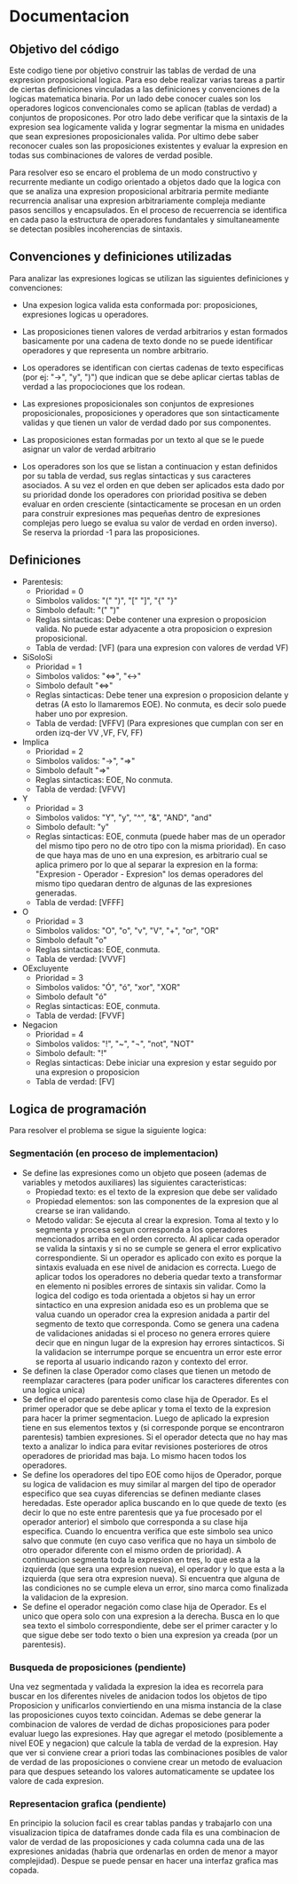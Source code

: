 # Documentacion

## Objetivo del código

Este codigo tiene por objetivo construir las tablas de verdad de una expresion proposicional logica. Para eso debe realizar varias tareas a partir de ciertas definiciones vinculadas a las definiciones y convenciones de la logicas matematica binaria. Por un lado debe conocer cuales son los operadores logicos convencionales como se aplican (tablas de verdad) a conjuntos de proposicones. Por otro lado debe verificar que la sintaxis de la expresion sea logicamente valida y lograr segmentar la misma en unidades que sean expresiones proposicionales valida. Por ultimo debe saber reconocer cuales son las proposiciones existentes y evaluar la expresion en todas sus combinaciones de valores de verdad posible. 

Para resolver eso se encaro el problema de un modo constructivo y recurrente mediante un codigo orientado a objetos dado que la logica con que se analiza una expresion proposicional arbitraria permite mediante recurrencia analisar una expresion arbitrariamente compleja mediante pasos sencillos y encapsulados. En el proceso de recuerrencia se identifica en cada paso la estructura de operadores fundantales y simultaneamente se detectan posibles incoherencias de sintaxis. 

## Convenciones y definiciones utilizadas

Para analizar las expresiones logicas se utilizan las siguientes definiciones y convenciones:

- Una expesion logica valida esta conformada por: proposiciones, expresiones logicas u operadores. 
- Las proposiciones tienen valores de verdad arbitrarios y estan formados basicamente por una cadena de texto donde no se puede identificar operadores y que representa un nombre arbitrario. 
- Los operadores se identifican con ciertas cadenas de texto especificas (por ej: "->", "y", ")") que indican que se debe aplicar ciertas tablas de verdad a las propociociones que los rodean.
- Las expresiones proposicionales son conjuntos de expresiones proposicionales, proposiciones y operadores que son sintacticamente validas y que tienen un valor de verdad dado por sus componentes.

- Las proposiciones estan formadas por un texto al que se le puede asignar un valor de verdad arbitrario
- Los operadores son los que se listan a continuacion y estan definidos por su tabla de verdad, sus reglas sintacticas y sus caracteres asociados. A su vez el orden en que deben ser aplicados esta dado por su prioridad donde los operadores con prioridad positiva se deben evaluar en orden cresciente (sintacticamente se procesan en un orden para construir expresiones mas pequeñas dentro de expresiones complejas pero luego se evalua su valor de verdad en orden inverso). Se reserva la priordad -1 para las proposiciones.

## Definiciones

  - Parentesis: 
    - Prioridad = 0
    - Simbolos validos: "(" ")", "[" "]", "{" "}"
    - Simbolo default: "(" ")"
    - Reglas sintacticas: Debe contener una expresion o proposicion valida. No puede estar adyacente a otra proposicion o expresion proposicional.
    - Tabla de verdad: [VF] (para una expresion con valores de verdad VF)
  - SiSoloSi
    - Prioridad = 1
    - Simbolos validos: "<=>", "<->"
    - Simbolo default "<=>"
    - Reglas sintacticas: Debe tener una expresion o proposicion delante y detras (A esto lo llamaremos EOE). No conmuta, es decir solo puede haber uno por expresion.
    - Tabla de verdad: [VFFV] (Para expresiones que cumplan con ser en orden izq-der VV ,VF, FV, FF)
  - Implica
    - Prioridad = 2
    - Simbolos validos: "->", "=>"
    - Simbolo default "=>"
    - Reglas sintacticas: EOE, No conmuta.
    - Tabla de verdad: [VFVV]
  - Y
    - Prioridad = 3
    - Simbolos validos: "Y", "y", "^", "&", "AND", "and"
    - Simbolo default: "y"
    - Reglas sintacticas: EOE, conmuta (puede haber mas de un operador del mismo tipo pero no de otro tipo con la misma prioridad). En caso de que haya mas de uno en una expresion, es arbitrario cual se aplica primero por lo que al separar la expresion en la forma: "Expresion - Operador - Expresion" los demas operadores del mismo tipo quedaran dentro de algunas de las expresiones generadas.
    - Tabla de verdad: [VFFF]
  - O
    - Prioridad = 3
    - Simbolos validos: "O", "o", "v", "V", "+", "or", "OR" 
    - Simbolo default "o"
    - Reglas sintacticas: EOE, conmuta.
    - Tabla de verdad: [VVVF] 
  - OExcluyente
    - Prioridad = 3
    - Simbolos validos: "Ó", "ó", "xor", "XOR"
    - Simbolo default "ó"
    - Reglas sintacticas: EOE, conmuta.
    - Tabla de verdad: [FVVF]
  - Negacion
    - Prioridad = 4
    - Simbolos validos: "!", "~", "¬", "not", "NOT"
    - Simbolo default: "!"
    - Reglas sintacticas: Debe iniciar una expresion y estar seguido por una expresion o proposicion
    - Tabla de verdad: [FV]

## Logica de programación

Para resolver el problema se sigue la siguiente logica:

### Segmentación (en proceso de implementacion)

- Se define las expresiones como un objeto que poseen (ademas de variables y metodos auxiliares) las siguientes caracteristicas:
  - Propiedad texto: es el texto de la expresion que debe ser validado
  - Propiedad elementos: son las componentes de la expresion que al crearse se iran validando. 
  - Metodo validar: Se ejecuta al crear la expresion. Toma al texto y lo segmenta y procesa segun corresponda a los operadores mencionados arriba en el orden correcto. Al aplicar cada operador se valida la sintaxis y si no se cumple se genera el error explicativo correspondiente. Si un operador es aplicado con exito es porque la sintaxis evaluada en ese nivel de anidacion es correcta. Luego de aplicar todos los operadores no deberia quedar texto a transformar en elemento ni posibles errores de sintaxis sin validar. Como la logica del codigo es toda orientada a objetos si hay un error sintactico en una expresion anidada eso es un problema que se valua cuando un operador crea la expresion anidada a partir del segmento de texto que corresponda. Como se genera una cadena de validaciones anidadas si el proceso no genera errores quiere decir que en ningun lugar de la expresion hay errores sintacticos. Si la validacion se interrumpe porque se encuentra un error este error se reporta al usuario indicando razon y contexto del error. 
- Se definen la clase Operador como clases que tienen un metodo de reemplazar caracteres (para poder unificar los caracteres diferentes con una logica unica)
- Se define el operado parentesis como clase hija de Operador. Es el primer operador que se debe aplicar y toma el texto de la expresion para hacer la primer segmentacion. Luego de aplicado la expresion tiene en sus elementos textos y (si corresponde porque se encontraron parentesis) tambien expresiones. Si el operador detecta que no hay mas texto a analizar lo indica para evitar revisiones posteriores de otros operadores de prioridad mas baja. Lo mismo hacen todos los operadores. 
- Se define los operadores del tipo EOE como hijos de Operador, porque su logica de validacion es muy similar al margen del tipo de operador especifico que sea cuyas diferencias se definen mediante clases heredadas. Este operador aplica buscando en lo que quede de texto (es decir lo que no este entre parentesis que ya fue procesado por el operador anterior) el simbolo que corresponda a su clase hija especifica. Cuando lo encuentra verifica que este simbolo sea unico salvo que conmute (en cuyo caso verifica que no haya un simbolo de otro operador diferente con el mismo orden de prioridad). A continuacion segmenta toda la expresion en tres, lo que esta a la izquierda (que sera una expresion nueva), el operador y lo que esta a la izquierda (que sera otra expresion nueva). Si encuentra que alguna de las condiciones no se cumple eleva un error, sino marca como finalizada la validacion de la expresion. 
- Se define el operador negación como clase hija de Operador. Es el unico que opera solo con una expresion a la derecha. Busca en lo que sea texto el simbolo correspondiente, debe ser el primer caracter y lo que sigue debe ser todo texto o bien una expresion ya creada (por un parentesis). 

### Busqueda de proposiciones (pendiente)

Una vez segmentada y validada la expresion la idea es recorrela para buscar en los diferentes niveles de anidacion todos los objetos de tipo Proposicion y unificarlos conviertiendo en una misma instancia de la clase las proposiciones cuyos texto coincidan. Ademas se debe generar la combinacion de valores de verdad de dichas proposiciones para poder evaluar luego las expresiones. Hay que agregar el metodo (posiblemente a nivel EOE y negacion) que calcule la tabla de verdad de la expresion. Hay que ver si conviene crear a priori todas las combinaciones posibles de valor de verdad de las proposiciones o conviene crear un metodo de evaluacion para que despues seteando los valores automaticamente se updatee los valore de cada expresion.

### Representacion grafica (pendiente)

En principio la solucion facil es crear tablas pandas y trabajarlo con una visualizacion tipica de dataframes donde cada fila es una combinacion de valor de verdad de las proposiciones y cada columna cada una de las expresiones anidadas (habria que ordenarlas en orden de menor a mayor complejidad). Despue se puede pensar en hacer una interfaz grafica mas copada. 
